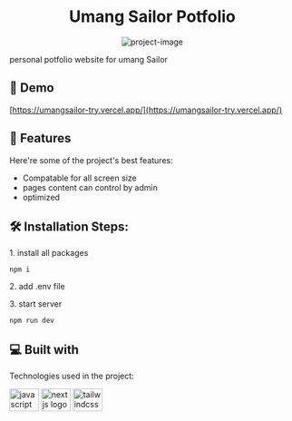 <h1 align="center" id="title">Umang Sailor Potfolio</h1>

<p align="center"><img src="https://raw.githubusercontent.com/TuathaDeLugh/trynew/master/public/readme.png" alt="project-image"></p>

<p id="description">personal potfolio website for umang Sailor</p>

<h2>🚀 Demo</h2>

[https://umangsailor-try.vercel.app/](https://umangsailor-try.vercel.app/)

  
  
<h2>🧐 Features</h2>

Here're some of the project's best features:

*   Compatable for all screen size
*   pages content can control by admin
*   optimized

<h2>🛠️ Installation Steps:</h2>

<p>1. install all packages</p>

```
npm i
```

<p>2. add .env file</p>

<p>3. start server</p>

```
npm run dev
```

  
  
<h2>💻 Built with</h2>

Technologies used in the project:

<img src="https://cdn.jsdelivr.net/gh/devicons/devicon/icons/javascript/javascript-original.svg" height="40" width="52" alt="javascript logo"  />
<img src="https://cdn.jsdelivr.net/gh/devicons/devicon/icons/nextjs/nextjs-original.svg" height="40" width="52" alt="nextjs logo"  />
<img src="https://cdn.jsdelivr.net/gh/devicons/devicon/icons/tailwindcss/tailwindcss-original-wordmark.svg" height="40" width="52" alt="tailwindcss logo"  />
